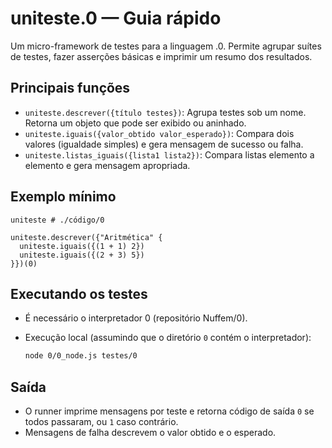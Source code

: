 # uniteste.0 — Guia rápido

Um micro-framework de testes para a linguagem .0. Permite agrupar suítes de testes, fazer asserções básicas e imprimir um resumo dos resultados.

## Principais funções

*   `uniteste.descrever({título testes})`: Agrupa testes sob um nome. Retorna um objeto que pode ser exibido ou aninhado.
*   `uniteste.iguais({valor_obtido valor_esperado})`: Compara dois valores (igualdade simples) e gera mensagem de sucesso ou falha.
*   `uniteste.listas_iguais({lista1 lista2})`: Compara listas elemento a elemento e gera mensagem apropriada.

## Exemplo mínimo

```(.0)
uniteste # ./código/0

uniteste.descrever({"Aritmética" {
  uniteste.iguais({(1 + 1) 2})
  uniteste.iguais({(2 + 3) 5})
}})(0)
```

## Executando os testes

*   É necessário o interpretador 0 (repositório Nuffem/0).
*   Execução local (assumindo que o diretório `0` contém o interpretador):

    ```sh
    node 0/0_node.js testes/0
    ```

## Saída

*   O runner imprime mensagens por teste e retorna código de saída `0` se todos passaram, ou `1` caso contrário.
*   Mensagens de falha descrevem o valor obtido e o esperado.